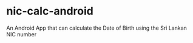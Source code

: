 # nic-calc-android
An Android App that can calculate the Date of Birth using the Sri Lankan NIC number

